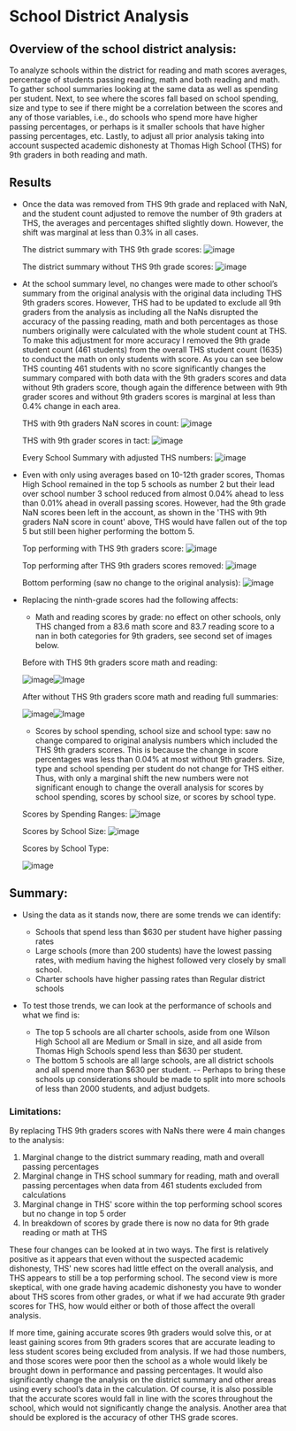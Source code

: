 # School District Analysis

## Overview of the school district analysis: 
To analyze schools within the district for reading and math scores averages, percentage of students passing reading, math and both reading and math. To gather school summaries looking at the same data as well as spending per student. Next, to see where the scores fall based on school spending, size and type to see if there might be a correlation between the scores and any of those variables, i.e., do schools who spend more have higher passing percentages, or perhaps is it smaller schools that have higher passing percentages, etc. Lastly, to adjust all prior analysis taking into account suspected academic dishonesty at Thomas High School (THS) for 9th graders in both reading and math.

## Results
- Once the data was removed from THS 9th grade and replaced with NaN, and the student count adjusted to remove the number of 9th graders at THS, the averages and percentages shifted slightly down. However, the shift was marginal at less than 0.3% in all cases. 

     The district summary with THS 9th grade scores:
        ![image](https://github.com/trosie3/School_District_Analysis/blob/main/Resources/DistSummarywithTHS9th.png)
    
     The district summary without THS 9th grade scores:
        ![image](https://github.com/trosie3/School_District_Analysis/blob/main/Resources/DistSummarywoTHS9th.png)
    
- At the school summary level, no changes were made to other school’s summary from the original analysis with the original data including THS 9th graders scores. However, THS had to be updated to exclude all 9th graders from the analysis as including all the NaNs disrupted the accuracy of the passing reading, math and both percentages as those numbers originally were calculated with the whole student count at THS. To make this adjustment for more accuracy I removed the 9th grade student count (461 students) from the overall THS student count (1635) to conduct the math on only students with score. As you can see below THS counting 461 students with no score significantly changes the summary compared with both data with the 9th graders scores and data without 9th graders score, though again the difference between with 9th grader scores and without 9th graders scores is marginal at less than 0.4% change in each area.

     THS with 9th graders NaN scores in count:
        ![image](https://github.com/trosie3/School_District_Analysis/blob/main/Resources/THSwith9thnans.png)
    
     THS with 9th grader scores in tact:
        ![image](https://github.com/trosie3/School_District_Analysis/blob/main/Resources/THSwith9thintact.png)
   
     Every School Summary with adjusted THS numbers:
        ![image](https://github.com/trosie3/School_District_Analysis/blob/main/Resources/THS10thru12onlydata.png)

- Even with only using averages based on 10-12th grader scores, Thomas High School remained in the top 5 schools as number 2 but their lead over school number 3 school reduced from almost 0.04% ahead to less than 0.01% ahead in overall passing scores. However, had the 9th grade NaN scores been left in the account, as shown in the 'THS with 9th graders NaN score in count' above, THS would have fallen out of the top 5 but still been higher performing the bottom 5.

    Top performing with THS 9th graders score:
        ![image](https://github.com/trosie3/School_District_Analysis/blob/main/Resources/top5alldataused.png)
    
    Top performing after THS 9th graders scores removed:
        ![image](https://github.com/trosie3/School_District_Analysis/blob/main/Resources/top5cleandataused.png)
    
    Bottom performing (saw no change to the original analysis):
        ![image](https://github.com/trosie3/School_District_Analysis/blob/main/Resources/bottom5alldataused.png)

- Replacing the ninth-grade scores had the following affects:
    - Math and reading scores by grade: no effect on other schools, only THS changed from a 83.6 math score and 83.7 reading score to a nan in both categories for 9th graders, see second set of images below.

    Before with THS 9th graders score math and reading: 
    
     ![image](https://github.com/trosie3/School_District_Analysis/blob/main/Resources/THSmathscoresbygradewith9th.png)![Image](https://github.com/trosie3/School_District_Analysis/blob/main/Resources/THSreadingscoresbygradewith9th.png)
    
    After without THS 9th graders score math and reading full summaries:
    
     ![image](https://github.com/trosie3/School_District_Analysis/blob/main/Resources/scoresbygradesummarymath.png)![Image](https://github.com/trosie3/School_District_Analysis/blob/main/Resources/scoresbygradesummaryreading.png)
 
     - Scores by school spending, school size and school type: saw no change compared to original analysis numbers which included the THS 9th graders scores. This is because the change in score percentages was less than 0.04% at most without 9th graders. Size, type and school spending per student do not change for THS either. Thus, with only a marginal shift the new numbers were not significant enough to change the overall analysis for scores by school spending, scores by school size, or scores by school type.
    
    Scores by Spending Ranges:
        ![image](https://github.com/trosie3/School_District_Analysis/blob/main/Resources/spendingrangesperstudentwo9th.png)
 
    Scores by School Size:
        ![image](https://github.com/trosie3/School_District_Analysis/blob/main/Resources/scoresbysizewo9th.png)
 
    Scores by School Type:
    
     ![image](https://github.com/trosie3/School_District_Analysis/blob/main/Resources/scoresbyschooltypewo9th.png)

## Summary: 
- Using the data as it stands now, there are some trends we can identify:
    - Schools that spend less than $630 per student have higher passing rates
    - Large schools (more than 200 students) have the lowest passing rates, with medium having the highest followed very closely by small school.
    - Charter schools have higher passing rates than Regular district schools

- To test those trends, we can look at the performance of schools and what we find is:
    - The top 5 schools are all charter schools, aside from one Wilson High School all are Medium or Small in size, and all aside from Thomas High Schools spend less than $630 per student.
    - The bottom 5 schools are all large schools, are all district schools and all spend more than $630 per student.
        -- Perhaps to bring these schools up considerations should be made to split into more schools of less than 2000 students, and adjust budgets.

### Limitations:
By replacing THS 9th graders scores with NaNs there were 4 main changes to the analysis:

   1. Marginal change to the district summary reading, math and overall passing percentages
   2. Marginal change in THS school summary for reading, math and overall passing percentages when data from 461 students excluded from calculations
   3. Marginal change in THS' score within the top performing school scores but no change in top 5 order
   4. In breakdown of scores by grade there is now no data for 9th grade reading or math at THS

These four changes can be looked at in two ways. The first is relatively positive as it appears that even without the suspected academic dishonesty, THS' new scores had little effect on the overall analysis, and THS appears to still be a top performing school. The second view is more skeptical, with one grade having academic dishonesty you have to wonder about THS scores from other grades, or what if we had accurate 9th grader scores for THS, how would either or both of those affect the overall analysis. 

If more time, gaining accurate scores 9th graders would solve this, or at least gaining scores from 9th graders scores that are accurate leading to less student scores being excluded from analysis. If we had those numbers, and those scores were poor then the school as a whole would likely be brought down in performance and passing percentages. It would also significantly change the analysis on the district summary and other areas using every school’s data in the calculation. Of course, it is also possible that the accurate scores would fall in line with the scores throughout the school, which would not significantly change the analysis. Another area that should be explored is the accuracy of other THS grade scores.

